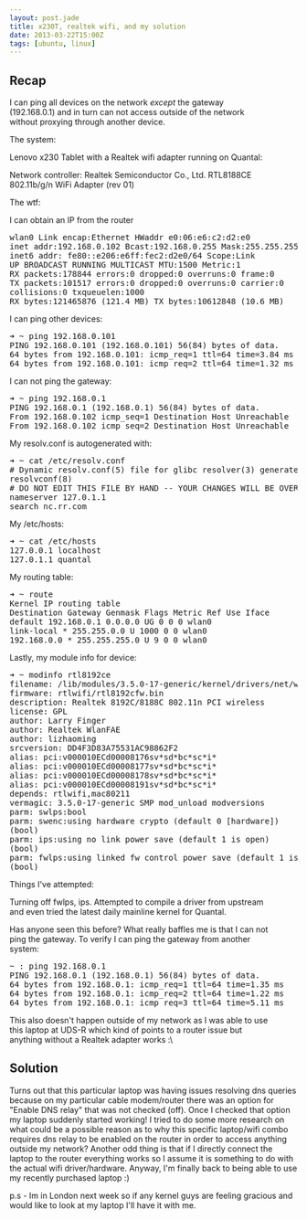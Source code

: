 ```yaml
---
layout: post.jade
title: x230T, realtek wifi, and my solution
date: 2013-03-22T15:00Z
tags: [ubuntu, linux]
---
```

<h2 id=&#34;recap&#34;>Recap</h2>
<p>I can ping all devices on the network <em>except</em> the gateway<br />
(192.168.0.1) and in turn can not access outside of the network<br />
without proxying through another device.</p>
<p>The system:</p>
<p>Lenovo x230 Tablet with a Realtek wifi adapter running on Quantal:</p>
<p>Network controller: Realtek Semiconductor Co., Ltd. RTL8188CE<br />
802.11b/g/n WiFi Adapter (rev 01)</p>
<p>The wtf:</p>
<p>I can obtain an IP from the router</p>
<pre class=&#34;prettyprint&#34;>
wlan0 Link encap:Ethernet HWaddr e0:06:e6:c2:d2:e0
inet addr:192.168.0.102 Bcast:192.168.0.255 Mask:255.255.255.0
inet6 addr: fe80::e206:e6ff:fec2:d2e0/64 Scope:Link
UP BROADCAST RUNNING MULTICAST MTU:1500 Metric:1
RX packets:178844 errors:0 dropped:0 overruns:0 frame:0
TX packets:101517 errors:0 dropped:0 overruns:0 carrier:0
collisions:0 txqueuelen:1000
RX bytes:121465876 (121.4 MB) TX bytes:10612848 (10.6 MB)
</pre>
<p>I can ping other devices:</p>
<pre class=&#34;prettyprint&#34;>
&#10140; ~ ping 192.168.0.101
PING 192.168.0.101 (192.168.0.101) 56(84) bytes of data.
64 bytes from 192.168.0.101: icmp_req=1 ttl=64 time=3.84 ms
64 bytes from 192.168.0.101: icmp_req=2 ttl=64 time=1.32 ms
</pre>
<p>I can not ping the gateway:</p>
<pre class=&#34;prettyprint&#34;>
&#10140; ~ ping 192.168.0.1
PING 192.168.0.1 (192.168.0.1) 56(84) bytes of data.
From 192.168.0.102 icmp_seq=1 Destination Host Unreachable
From 192.168.0.102 icmp_seq=2 Destination Host Unreachable
</pre>
<p>My resolv.conf is autogenerated with:</p>
<pre class=&#34;prettyprint&#34;>
&#10140; ~ cat /etc/resolv.conf
# Dynamic resolv.conf(5) file for glibc resolver(3) generated by
resolvconf(8)
# DO NOT EDIT THIS FILE BY HAND -- YOUR CHANGES WILL BE OVERWRITTEN
nameserver 127.0.1.1
search nc.rr.com
</pre>
<p>My /etc/hosts:</p>
<pre class=&#34;prettyprint&#34;>
&#10140; ~ cat /etc/hosts
127.0.0.1 localhost
127.0.1.1 quantal
</pre>
<p>My routing table:</p>
<pre class=&#34;prettyprint&#34;>
&#10140; ~ route
Kernel IP routing table
Destination Gateway Genmask Flags Metric Ref Use Iface
default 192.168.0.1 0.0.0.0 UG 0 0 0 wlan0
link-local * 255.255.0.0 U 1000 0 0 wlan0
192.168.0.0 * 255.255.255.0 U 9 0 0 wlan0
</pre>
<p>Lastly, my module info for device:</p>
<pre class=&#34;prettyprint&#34;>
&#10140; ~ modinfo rtl8192ce
filename: /lib/modules/3.5.0-17-generic/kernel/drivers/net/wireless/rtlwifi/rtl8192ce/rtl8192ce.ko
firmware: rtlwifi/rtl8192cfw.bin
description: Realtek 8192C/8188C 802.11n PCI wireless
license: GPL
author: Larry Finger <Larry.Finger@lwfinger.net>
author: Realtek WlanFAE <wlanfae@realtek.com>
author: lizhaoming <chaoming_li@realsil.com.cn>
srcversion: DD4F3D83A75531AC98862F2
alias: pci:v000010ECd00008176sv*sd*bc*sc*i*
alias: pci:v000010ECd00008177sv*sd*bc*sc*i*
alias: pci:v000010ECd00008178sv*sd*bc*sc*i*
alias: pci:v000010ECd00008191sv*sd*bc*sc*i*
depends: rtlwifi,mac80211
vermagic: 3.5.0-17-generic SMP mod_unload modversions
parm: swlps:bool
parm: swenc:using hardware crypto (default 0 [hardware])
(bool)
parm: ips:using no link power save (default 1 is open)
(bool)
parm: fwlps:using linked fw control power save (default 1 is open)
(bool)
</pre>
<p>Things I&#39;ve attempted:</p>
<p>Turning off fwlps, ips. Attempted to compile a driver from upstream<br />
and even tried the latest daily mainline kernel for Quantal.</p>
<p>Has anyone seen this before? What really baffles me is that I can not<br />
ping the gateway. To verify I can ping the gateway from another<br />
system:</p>
<pre class=&#34;prettyprint&#34;>
~ : ping 192.168.0.1
PING 192.168.0.1 (192.168.0.1) 56(84) bytes of data.
64 bytes from 192.168.0.1: icmp_req=1 ttl=64 time=1.35 ms
64 bytes from 192.168.0.1: icmp_req=2 ttl=64 time=1.22 ms
64 bytes from 192.168.0.1: icmp_req=3 ttl=64 time=5.11 ms
</pre>
<p>This also doesn&#39;t happen outside of my network as I was able to use<br />
this laptop at UDS-R which kind of points to a router issue but<br />
anything without a Realtek adapter works :\</p>
<h2 id=&#34;solution&#34;>Solution</h2>
<p>Turns out that this particular laptop was having issues resolving dns queries because on my particular cable modem/router there was an option for &#34;Enable DNS relay&#34; that was not checked (off). Once I checked that option my laptop suddenly started working! I tried to do some more research on what could be a possible reason as to why this specific laptop/wifi combo requires dns relay to be enabled on the router in order to access anything outside my network? Another odd thing is that if I directly connect the laptop to the router everything works so I assume it is something to do with the actual wifi driver/hardware. Anyway, I&#39;m finally back to being able to use my recently purchased laptop :)</p>
<p>p.s - Im in London next week so if any kernel guys are feeling gracious and would like to look at my laptop I&#39;ll have it with me.</p>
